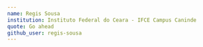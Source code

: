 ```yaml
---
name: Regis Sousa
institution: Instituto Federal do Ceara - IFCE Campus Caninde
quote: Go ahead
github_user: regis-sousa
---
```

